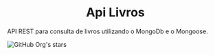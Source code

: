 <h1 align="center"> Api Livros </h1>
API REST para consulta de livros utilizando o MongoDb e o Mongoose.

![GitHub Org's stars](https://img.shields.io/github/stars/camilafernanda?style=social)

